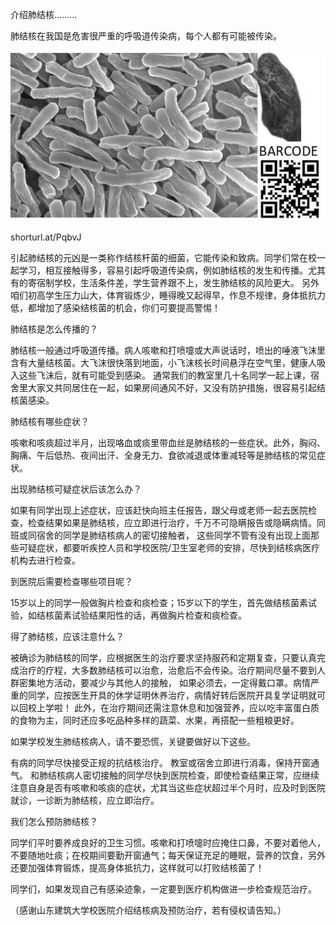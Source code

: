 介绍肺结核.........


肺结核在我国是危害很严重的呼吸道传染病，每个人都有可能被传染。


![介绍肺结核](https://github.com/ywangnccu/ywang/blob/main/images/MYCOBACTERIUM_TUBERCULOSIS.jpg)

shorturl.at/PqbvJ


引起肺结核的元凶是一类称作结核杆菌的细菌，它能传染和致病。同学们常在校一起学习，相互接触得多，容易引起呼吸道传染病，例如肺结核的发生和传播。尤其有的寄宿制学校，生活条件差，学生营养跟不上，发生肺结核的风险更大。
另外咱们初高学生压力山大，体育锻炼少，睡得晚又起得早，作息不规律，身体抵抗力低，都增加了感染结核菌的机会，你们可要提高警惕！ 

肺结核是怎么传播的？

肺结核一般通过呼吸道传播。病人咳嗽和打喷嚏或大声说话时，喷出的唾液飞沫里含有大量结核菌。大飞沫很快落到地面，小飞沫核长时间悬浮在空气里，健康人吸入这些飞沫后，就有可能受到感染。
通常我们的教室里几十名同学一起上课，宿舍里大家又共同居住在一起，如果房间通风不好，又没有防护措施，很容易引起结核菌感染。


肺结核有哪些症状？


咳嗽和咳痰超过半月，出现咯血或痰里带血丝是肺结核的一些症状。此外，胸闷、胸痛、午后低热、夜间出汗、全身无力、食欲减退或体重减轻等是肺结核的常见症状。

出现肺结核可疑症状后该怎么办？

如果有同学出现上述症状，应该赶快向班主任报告，跟父母或老师一起去医院检查，检查结果如果是肺结核，应立即进行治疗，千万不可隐瞒报告或隐瞒病情。同班或同宿舍的同学是肺结核病人的密切接触者，
这些同学不管有没有出现上面那些可疑症状，都要听疾控人员和学校医院/卫生室老师的安排，尽快到结核病医疗机构去进行检查。


到医院后需要检查哪些项目呢？

15岁以上的同学一般做胸片检查和痰检查；15岁以下的学生，首先做结核菌素试验，如结核菌素试验结果阳性的话，再做胸片检查和痰检查。

得了肺结核，应该注意什么？

被确诊为肺结核的同学，应根据医生的治疗要求坚持服药和定期复查，只要认真完成治疗的疗程，大多数肺结核可以治愈，治愈后不会传染。治疗期间尽量不要到人群密集地方活动，要减少与其他人的接触，
如果必须去，一定得戴口罩。病情严重的同学，应按医生开具的休学证明休养治疗，病情好转后医院开具复学证明就可以回校上学啦！
此外，在治疗期间还需注意休息和加强营养，应以吃丰富蛋白质的食物为主，同时还应多吃品种多样的蔬菜、水果，再搭配一些粗粮更好。


如果学校发生肺结核病人，请不要恐慌，关键要做好以下这些。

有病的同学尽快接受正规的抗结核治疗。
教室或宿舍立即进行消毒，保持开窗通气。
和肺结核病人密切接触的同学尽快到医院检查，即使检查结果正常，应继续注意自身是否有咳嗽和咳痰的症状，尤其当这些症状超过半个月时，应及时到医院就诊，一诊断为肺结核，应立即治疗。

  
我们怎么预防肺结核？

同学们平时要养成良好的卫生习惯。咳嗽和打喷嚏时应掩住口鼻，不要对着他人，不要随地吐痰；在校期间要勤开窗通气；每天保证充足的睡眠，营养的饮食，另外还要加强体育锻炼，提高身体抵抗力，这样就可以打败结核菌了！


同学们，如果发现自己有感染迹象，一定要到医疗机构做进一步检查规范治疗。


（感谢山东建筑大学校医院介绍结核病及预防治疗，若有侵权请告知。）
